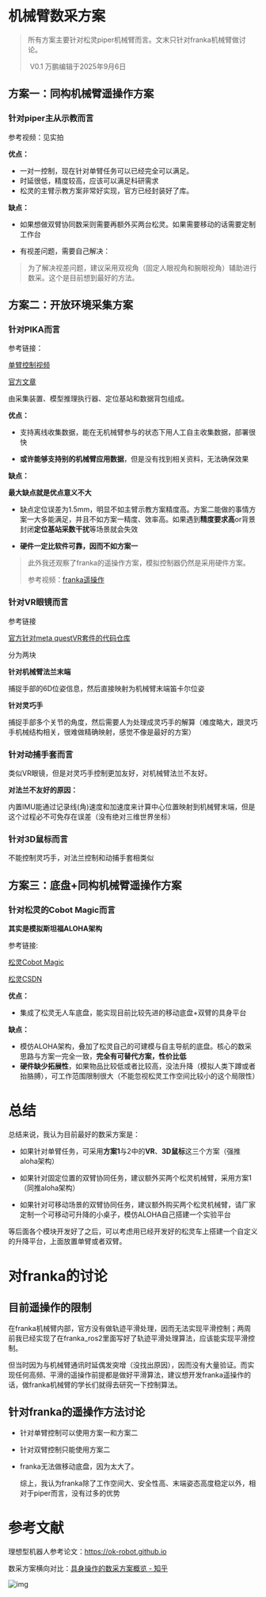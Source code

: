 # 机械臂数采方案

> 所有方案主要针对松灵piper机械臂而言。文末只针对franka机械臂做讨论。
>
> ​														  V0.1 万鹏编辑于2025年9月6日

## 方案一：同构机械臂遥操作方案

### 针对piper主从示教而言

参考视频：见实拍

**优点：**

* 一对一控制，现在针对单臂任务可以已经完全可以满足。
* 时延很低，精度较高，应该可以满足科研需求
* 松灵的主臂示教方案非常好实现，官方已经封装好了库。

**缺点：**

* 如果想做双臂协同数采则需要再额外买两台松灵。如果需要移动的话需要定制工作台

* 有视差问题，需要自己解决：

>  为了解决视差问题，建议采用双视角（固定人眼视角和腕眼视角）辅助进行数采。这个是目前想到最好的方法。

## 方案二：开放环境采集方案

### 针对PIKA而言

参考链接：

[单臂控制视频](https://cloud.tencent.com/developer/video/82094)

[官方文章](https://zhuanlan.zhihu.com/p/18179585450)

由采集装置、模型推理执行器、定位基站和数据背包组成。

**优点：**

* 支持离线收集数据，能在无机械臂参与的状态下用人工自主收集数据，部署很快

* **或许能够支持别的机械臂应用数据**，但是没有找到相关资料，无法确保效果

**缺点：**

**最大缺点就是优点意义不大**

* 缺点定位误差为1.5mm，明显不如主臂示教方案精度高。方案二能做的事情方案一大多能满足，并且不如方案一精度、效率高。如果遇到**精度要求高**or背景封闭**定位基站采数干扰**等场景就会失效

* **硬件一定比软件可靠，因而不如方案一**

> 此外我还观察了franka的遥操作方案，模拟控制器仍然是采用硬件方案。
>
> 参考视频：[franka遥操作](https://www.bilibili.com/video/BV1MPW2ecE4g/?spm_id_from=333.337.search-card.all.click)

### 针对VR眼镜而言

参考链接

[官方针对meta questVR套件的代码仓库](https://github.com/agilexrobotics/questVR_ws)

分为两块

**针对机械臂法兰末端**

捕捉手部的6D位姿信息，然后直接映射为机械臂末端笛卡尔位姿

**针对灵巧手**

捕捉手部多个关节的角度，然后需要人为处理成灵巧手的解算（难度略大，跟灵巧手机械结构相关，很难做精确映射，感觉不像是最好的方案）

### 针对动捕手套而言

类似VR眼镜，但是对灵巧手控制更加友好，对机械臂法兰不友好。

**对法兰不友好的原因：**

内置IMU能通过记录线(角)速度和加速度来计算中心位置映射到机械臂末端，但是这个过程必不可免存在误差（没有绝对三维世界坐标）

### 针对3D鼠标而言

不能控制灵巧手，对法兰控制和动捕手套相类似

## 方案三：底盘+同构机械臂遥操作方案

### 针对松灵的Cobot Magic而言

**其实是模拟斯坦福ALOHA架构**

参考链接:

[松灵Cobot Magic](https://zhuanlan.zhihu.com/p/685964965)

[松灵CSDN](https://blog.csdn.net/m0_55202222/article/details/147375373)

**优点：**

* 集成了松灵无人车底盘，能实现目前比较先进的移动底盘+双臂的具身平台

**缺点：**

* 模仿ALOHA架构，叠加了松灵自己的可建模与自主导航的底盘。核心的数采思路与方案一完全一致，**完全有可替代方案，性价比低**
* **硬件缺少拓展性**，如果物品比较低或者比较高，没法升降（模拟人类下蹲或者抬胳膊），可工作范围限制很大（不能忽视松灵工作空间比较小的这个局限性）

# 总结

总结来说，我认为目前最好的数采方案是：

* 如果针对单臂任务，可采用**方案1**与2中的**VR**、**3D鼠标**这三个方案（强推aloha架构）

* 如果针对固定位置的双臂协同任务，建议额外买两个松灵机械臂，采用方案1（同推aloha架构）

* 如果针对可移动场景的双臂协同任务，建议额外购买两个松灵机械臂，请厂家定制一个可移动可升降的小桌子，模仿ALOHA自己搭建一个实验平台

等后面各个模块开发好了之后，可以考虑用已经开发好的松灵车上搭建一个自定义的升降平台，上面放置单臂或者双臂。

# 对franka的讨论

## 目前遥操作的限制

在franka机械臂内部，官方没有做轨迹平滑处理，因而无法实现平滑控制；两周前我已经实现了在franka_ros2里面写好了轨迹平滑处理算法，应该能实现平滑控制。

但当时因为与机械臂通讯时延偶发突增（没找出原因），因而没有大量验证。而实现任何高频、平滑的遥操作前提都是做好平滑算法，建议想开发franka遥操作的话，做franka机械臂的学长们就得去研究一下控制算法。

## 针对franka的遥操作方法讨论

* 针对单臂控制可以使用方案一和方案二

* 针对双臂控制只能使用方案二

* franka无法做移动底盘，因为太大了。

  综上，我认为franka除了工作空间大、安全性高、末端姿态高度稳定以外，相对于piper而言，没有过多的优势

# 参考文献

理想型机器人参考论文：https://ok-robot.github.io

数采方案横向对比：[具身操作的数采方案概览 - 知乎](https://zhuanlan.zhihu.com/p/14109860960)

![img](https://pic1.zhimg.com/v2-06ee0943d98065f49d0b4244e05ff360_1440w.jpg)

